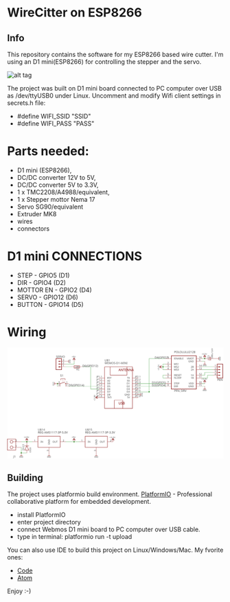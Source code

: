 # WireCitter on ESP8266

## Info

This repository contains the software for my ESP8266 based wire cutter.
I'm using an D1 mini(ESP8266) for controlling the stepper and the servo.

![alt tag](https://github.com/BubuHub/ESP8266_WireCutter/blob/main/blob/assets/wirecutter.jpg)

The project was built on D1 mini board connected to PC computer over USB as /dev/ttyUSB0 under Linux.
Uncomment and modify Wifi client settings in secrets.h file:
* #define WIFI_SSID                "SSID"
* #define WIFI_PASS                "PASS"

# Parts needed:
* D1 mini (ESP8266),
* DC/DC converter 12V to 5V,
* DC/DC converter 5V to 3.3V,
* 1 x TMC2208/A4988/equivalent,
* 1 x Stepper mottor Nema 17
* Servo SG90/equivalent
* Extruder MK8
* wires
* connectors

# D1 mini CONNECTIONS
* STEP      - GPIO5  (D1)
* DIR       - GPIO4  (D2)
* MOTTOR EN - GPIO2  (D4)
* SERVO     - GPIO12 (D6)
* BUTTON    - GPIO14 (D5)

# Wiring

![alt tag](https://github.com/BubuHub/ESP8266_WireCutter/blob/main/blob/assets/schematic.svg)

## Building

The project uses platformio build environment. 
[PlatformIO](https://platformio.org/) - Professional collaborative platform for embedded development.

* install PlatformIO
* enter project directory
* connect Webmos D1 mini board to PC computer over USB cable.
* type in terminal:
  platformio run -t upload

You can also use IDE to build this project on Linux/Windows/Mac. My fvorite ones:
* [Code](https://code.visualstudio.com/) 
* [Atom](https://atom.io/)

Enjoy :-)

